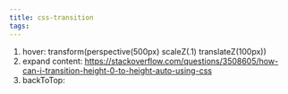 ```yaml
---
title: css-transition
tags:
---
```


1. hover: transform(perspective(500px) scaleZ(.1) translateZ(100px))
2. expand content: https://stackoverflow.com/questions/3508605/how-can-i-transition-height-0-to-height-auto-using-css
3. backToTop: 